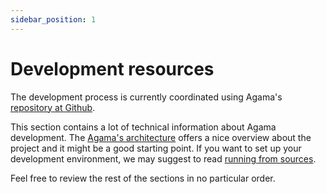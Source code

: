 ```yaml
---
sidebar_position: 1
---
```


# Development resources

The development process is currently coordinated using Agama's [repository at
Github](https://github.com/agama-project/agama").

This section contains a lot of technical information about Agama development. The [Agama's
architecture](./architecture.md) offers a nice overview about the project and it might be a good
starting point. If you want to set up your development environment, we may suggest to read [running
from sources](./running.md).

Feel free to review the rest of the sections in no particular order.
